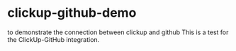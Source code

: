 # clickup-github-demo
to demonstrate the connection between clickup and github
This is a test for the ClickUp-GitHub integration.
